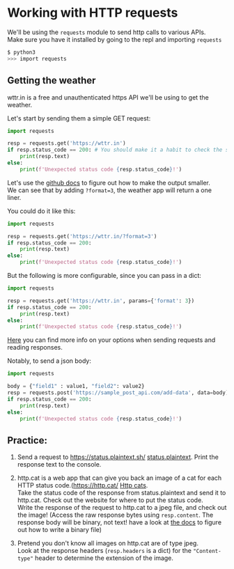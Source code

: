 # Working with HTTP requests

We'll be using the `requests` module to send http calls to various APIs.  
Make sure you have it installed by going to the repl and importing `requests`

```bash
$ python3
>>> import requests
```

## Getting the weather

wttr.in is a free and unauthenticated https API we'll be using to get the weather.

Let's start by sending them a simple GET request:

```python
import requests

resp = requests.get('https://wttr.in')
if resp.status_code == 200: # You should make it a habit to check the status code of a request instead of going straight for the body.
    print(resp.text)
else:
    print(f'Unexpected status code {resp.status_code}!')
```

Let's use the [github docs](https://github.com/chubin/wttr.in) to figure out how to make the output smaller.  
We can see that by adding `?format=3`, the weather app will return a one liner.

You could do it like this:
```python
import requests

resp = requests.get('https://wttr.in/?format=3')
if resp.status_code == 200: 
    print(resp.text)
else:
    print(f'Unexpected status code {resp.status_code}!')
```

But the following is more configurable, since you can pass in a dict:
```python
import requests

resp = requests.get('https://wttr.in', params={'format': 3})
if resp.status_code == 200: 
    print(resp.text)
else:
    print(f'Unexpected status code {resp.status_code}!')
```
[Here](https://requests.readthedocs.io/en/latest/user/quickstart/#make-a-request) you can find more info on your options when sending requests and reading responses.

Notably, to send a json body:
```python
import requests

body = {"field1" : value1, "field2": value2}
resp = requests.post('https://sample_post_api.com/add-data', data=body)
if resp.status_code == 200: 
    print(resp.text)
else:
    print(f'Unexpected status code {resp.status_code}!')

```
## Practice:
1. Send a request to https://status.plaintext.sh/ [status.plaintext](https://status.plaintext.sh/). Print the response text to the console.
2. http.cat is a web app that can give you back an image of a cat for each HTTP status code.(https://http.cat/ [Http cats](https://http.cat/).  
Take the status code of the response from status.plaintext and send it to http.cat. Check out the website for where to put the status code.  
Write the response of the request to http.cat to a jpeg file, and check out the image! (Access the raw response bytes using `resp.content`. The response body will be binary, not text! have a look at [the docs](https://docs.python.org/3/library/functions.html#open) to figure out how to write a binary file)

3. Pretend you don't know all images on http.cat are of type jpeg.  
Look at the response headers (`resp.headers` is a dict) for the `"Content-type"` header to determine the extension of the image.